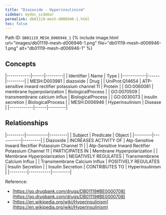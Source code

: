 ```yaml
---
title: "Diazoxide - Hyperinsulinism"
sidebar: mydoc_sidebar
permalink: db01119-mesh-d006946-1.html
toc: false 
---
```



Path ID: `DB01119_MESH_D006946_1`
{% include image.html url="images/db01119-mesh-d006946-1.png" file="db01119-mesh-d006946-1.png" alt="db01119-mesh-d006946-1" %}

## Concepts

|------------|------|---------|
| Identifier | Name | Type    |
|------------|------|---------|
| MESH:D003981 | diazoxide | Drug |
| UniProt:Q14654 | ATP-sensitive inward rectifier potassium channel 11 | Protein |
| GO:0060081 | membrane hyperpolarization | BiologicalProcess |
| GO:0070509 | transmembrane calcium influx | BiologicalProcess |
| GO:0030073 | insulin secretion | BiologicalProcess |
| MESH:D006946 | Hyperinsulinism | Disease |
|------------|------|---------|

## Relationships

|---------|-----------|---------|
| Subject | Predicate | Object  |
|---------|-----------|---------|
| Diazoxide | INCREASES ACTIVITY OF | Atp-Sensitive Inward Rectifier Potassium Channel 11 |
| Atp-Sensitive Inward Rectifier Potassium Channel 11 | PARTICIPATES IN | Membrane Hyperpolarization |
| Membrane Hyperpolarization | NEGATIVELY REGULATES | Transmembrane Calcium Influx |
| Transmembrane Calcium Influx | POSITIVELY REGULATES | Insulin Secretion |
| Insulin Secretion | CONTRIBUTES TO | Hyperinsulinism |
|---------|-----------|---------|

Reference: 
  - [https://go.drugbank.com/drugs/DB01119#BE0000708](https://go.drugbank.com/drugs/DB01119#BE0000708)
  - [https://en.wikipedia.org/wiki/Hyperinsulinism](https://en.wikipedia.org/wiki/Hyperinsulinism)
